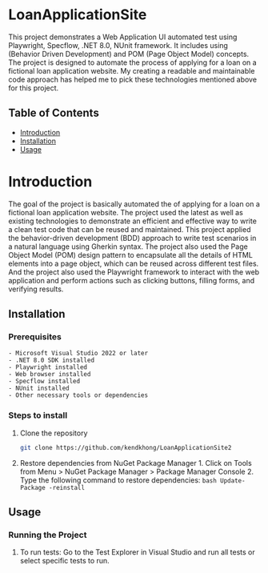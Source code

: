 # LoanApplicationSite
This project demonstrates a Web Application UI automated test using Playwright, Specflow, .NET 8.0, NUnit framework. It includes using (Behavior Driven Development) and POM (Page Object Model) concepts. The project is designed to automate the process of applying for a loan on a fictional loan application website. My creating a readable and maintainable code approach has helped me to pick these technologies mentioned above for this project. 

## Table of Contents
- [Introduction](#introduction)
- [Installation](#installation)
- [Usage](#usage)

# Introduction
The goal of the project is basically automated the of applying for a loan on a fictional loan application website. The project used the latest as well as existing technologies to demonstrate an efficient and effective way to write a clean test code that can be reused and maintained. This project applied the behavior-driven development (BDD) approach to write test scenarios in a natural language using Gherkin syntax. The project also used the Page Object Model (POM) design pattern to encapsulate all the details of HTML elements into a page object, which can be reused across different test files. And the project also used the Playwright framework to interact with the web application and perform actions such as clicking buttons, filling forms, and verifying results.
## Installation

### Prerequisites

    - Microsoft Visual Studio 2022 or later
    - .NET 8.0 SDK installed 
    - Playwright installed
    - Web browser installed
    - Specflow installed
    - NUnit installed
    - Other necessary tools or dependencies

### Steps to install
    
1. Clone the repository
    ```bash
    git clone https://github.com/kendkhong/LoanApplicationSite2
    ```
2. Restore dependencies from NuGet Package Manager
       1. Click on Tools from Menu > NuGet Package Manager > Package Manager Console
       2. Type the following command to restore dependencies:
            ```bash
            Update-Package -reinstall
            ```
## Usage

### Running the Project

1. To run tests:
    Go to the Test Explorer in Visual Studio and run all tests or select specific tests to run.


